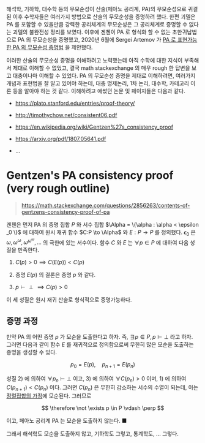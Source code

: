 해석학, 기하학, 대수학 등의 무모순성이 산술(페아노 공리계, PA)의 무모순성으로 귀결된 이후 수학자들은 여러가지 방법으로 산술의 무모순성을 증명하려 했다. 한편 괴델은 PA 를 포함할 수 있을만큼 강력한 공리체계의 무모순성은 그 공리체계로 증명할 수 없다는 괴델의 불완전성 정리를 보였다. 이후에 겐첸이 PA 로 형식화 할 수 없는 초한귀납법으로 PA 의 무모순성을 증명했고, 2020년 6월에 Sergei Artemov 가 [PA 로 표현가능한 PA 의 무모순성 증명법](https://arxiv.org/pdf/1902.07404.pdf) 을 제안했다. 

이러한 산술의 무모순성 증명을 이해하려고 노력했는데 아직 수학에 대한 지식이 부족해서 제대로 이해할 수 없었고, 결국 math stackexchange 의 매우 rough 한 답변을 보고 대충이나마 이해할 수 있었다. PA 의 무모순성 증명을 제대로 이해하려면, 여러가지 개념과 표현법을 잘 알고 있어야 하는데, 대충 명제논리, 1차 논리, 대수학, 카테고리 이론 등을 알아야 하는 것 같다. 이해하려고 애썼던 논문 및 페이지들은 다음과 같다.

- https://plato.stanford.edu/entries/proof-theory/

- http://timothychow.net/consistent06.pdf

- https://en.wikipedia.org/wiki/Gentzen%27s_consistency_proof

- https://arxiv.org/pdf/1807.05641.pdf

- ...

# Gentzen's PA consistency proof (very rough outline)

> https://math.stackexchange.com/questions/2856263/contents-of-gentzens-consistency-proof-of-pa

겐첸은 먼저 PA 의 증명 집합 $P$ 와 서수 집합 $\Alpha = \{\alpha  : \alpha   < \epsilon _0 \}$ 에 대하여 원시 재귀 함수 $C:P \to \Alpha$ 와 $E: P \to P$ 를 정의했다. $\epsilon _0$ 은  $\omega , \omega ^{\omega }, \omega ^{\omega ^{\omega }}, \dots$ 의 극한에 있는 서수이다. 함수 $C$ 와 $E$ 는 $\forall p \in P$ 에 대하여 다음 성질을 만족한다.

1. $C(p)>0 \implies  C(E(p)) < C(p)$

2. 증명 $E(p)$ 의 결론은 증명 $p$ 와 같다.

3. $p \vdash \perp \implies C(p) > 0$

이 세 성질은 원시 재귀 산술로 형식적으로 증명가능하다.

## 증명 과정

만약 PA 의 어떤 증명 $p$ 가 모순을 도출한다고 하자. 즉, $\exists p \in P, p \vdash \perp$ 라고 하자. 그러면 다음과 같이 함수 $E$ 를 재귀적으로 정의함으로써 무한히 많은 모순을 도출하는 증명을 생성할 수 있다.

$$ p_0 = E(p), \quad p _{n+1} = E(p_n) $$

성질 2) 에 의하여 $\forall p_n \vdash \perp$ 이고, 3) 에 의하여 $\forall C(p_n) > 0$ 이며, 1) 에 의하여 $C(p _{n+1}) < C(p_n)$ 이다. 그러면 $C(p_n)$ 은 무한히 감소하는 서수의 수열이 되는데, 이는 [정렬집합의 가정](https://en.wikipedia.org/wiki/Well-order)에 모순된다. 그러므로 

$$ \therefore \not \exists p \in P \vdash \perp $$

이고, 페아노 공리계 PA 는 모순을 도출하지 않는다. ■ 

그래서 해석학도 모순을 도출하지 않고, 기하학도 그렇고, 통계학도, ... 그렇다.